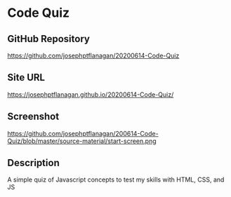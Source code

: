 # Code Quiz

## GitHub Repository
https://github.com/josephptflanagan/20200614-Code-Quiz

## Site URL
https://josephptflanagan.github.io/20200614-Code-Quiz/

## Screenshot
https://github.com/josephptflanagan/200614-Code-Quiz/blob/master/source-material/start-screen.png

## Description
A simple quiz of Javascript concepts to test my skills with HTML, CSS, and JS

